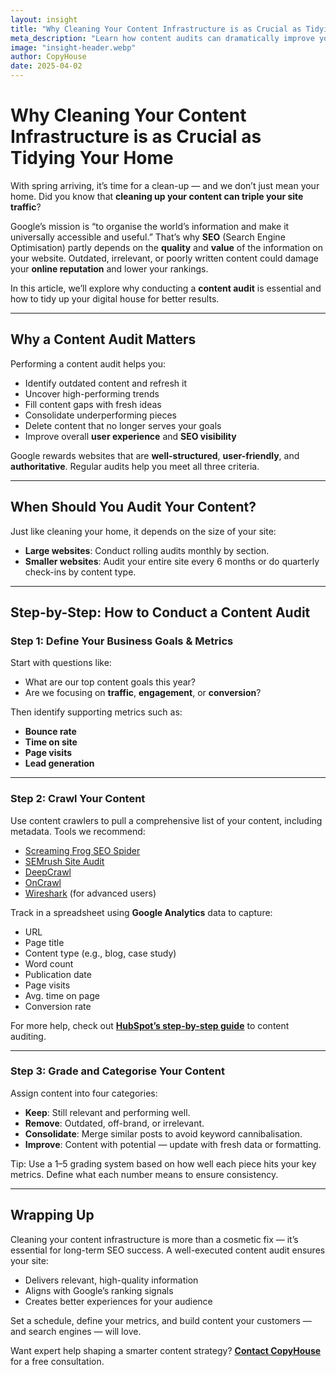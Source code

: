 ```yaml
---
layout: insight
title: "Why Cleaning Your Content Infrastructure is as Crucial as Tidying Your Home"
meta_description: "Learn how content audits can dramatically improve your SEO performance by cleaning up outdated, underperforming, or duplicate web pages."
image: "insight-header.webp"
author: CopyHouse
date: 2025-04-02
---
```


# Why Cleaning Your Content Infrastructure is as Crucial as Tidying Your Home

With spring arriving, it’s time for a clean-up — and we don’t just mean your home. Did you know that **cleaning up your content can triple your site traffic**?

Google’s mission is “to organise the world’s information and make it universally accessible and useful.” That’s why **SEO** (Search Engine Optimisation) partly depends on the **quality** and **value** of the information on your website. Outdated, irrelevant, or poorly written content could damage your **online reputation** and lower your rankings.

In this article, we’ll explore why conducting a **content audit** is essential and how to tidy up your digital house for better results.

---

## Why a Content Audit Matters

Performing a content audit helps you:

- Identify outdated content and refresh it
- Uncover high-performing trends
- Fill content gaps with fresh ideas
- Consolidate underperforming pieces
- Delete content that no longer serves your goals
- Improve overall **user experience** and **SEO visibility**

Google rewards websites that are **well-structured**, **user-friendly**, and **authoritative**. Regular audits help you meet all three criteria.

---

## When Should You Audit Your Content?

Just like cleaning your home, it depends on the size of your site:

- **Large websites**: Conduct rolling audits monthly by section.
- **Smaller websites**: Audit your entire site every 6 months or do quarterly check-ins by content type.

---

## Step-by-Step: How to Conduct a Content Audit

### Step 1: Define Your Business Goals & Metrics

Start with questions like:

- What are our top content goals this year?
- Are we focusing on **traffic**, **engagement**, or **conversion**?

Then identify supporting metrics such as:

- **Bounce rate**
- **Time on site**
- **Page visits**
- **Lead generation**

---

### Step 2: Crawl Your Content

Use content crawlers to pull a comprehensive list of your content, including metadata. Tools we recommend:

- [Screaming Frog SEO Spider](https://www.screamingfrog.co.uk/seo-spider/)
- [SEMrush Site Audit](https://www.semrush.com/siteaudit/)
- [DeepCrawl](https://www.deepcrawl.com/)
- [OnCrawl](https://www.oncrawl.com/)
- [Wireshark](https://www.wireshark.org/) (for advanced users)

Track in a spreadsheet using **Google Analytics** data to capture:

- URL
- Page title
- Content type (e.g., blog, case study)
- Word count
- Publication date
- Page visits
- Avg. time on page
- Conversion rate

For more help, check out **[HubSpot’s step-by-step guide](https://blog.hubspot.com/marketing/content-audit)** to content auditing.

---

### Step 3: Grade and Categorise Your Content

Assign content into four categories:

- **Keep**: Still relevant and performing well.
- **Remove**: Outdated, off-brand, or irrelevant.
- **Consolidate**: Merge similar posts to avoid keyword cannibalisation.
- **Improve**: Content with potential — update with fresh data or formatting.

Tip: Use a 1–5 grading system based on how well each piece hits your key metrics. Define what each number means to ensure consistency.

---

## Wrapping Up

Cleaning your content infrastructure is more than a cosmetic fix — it’s essential for long-term SEO success. A well-executed content audit ensures your site:

- Delivers relevant, high-quality information
- Aligns with Google’s ranking signals
- Creates better experiences for your audience

Set a schedule, define your metrics, and build content your customers — and search engines — will love.

Want expert help shaping a smarter content strategy? **[Contact CopyHouse](mailto:marketing@copyhouse.io)** for a free consultation.
